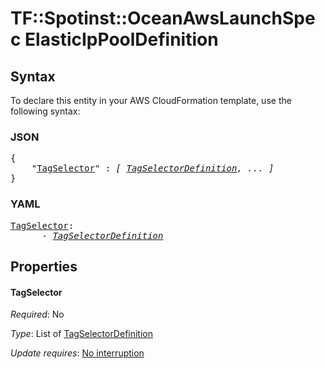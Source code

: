 # TF::Spotinst::OceanAwsLaunchSpec ElasticIpPoolDefinition

## Syntax

To declare this entity in your AWS CloudFormation template, use the following syntax:

### JSON

<pre>
{
    "<a href="#tagselector" title="TagSelector">TagSelector</a>" : <i>[ <a href="tagselectordefinition.md">TagSelectorDefinition</a>, ... ]</i>
}
</pre>

### YAML

<pre>
<a href="#tagselector" title="TagSelector">TagSelector</a>: <i>
      - <a href="tagselectordefinition.md">TagSelectorDefinition</a></i>
</pre>

## Properties

#### TagSelector

_Required_: No

_Type_: List of <a href="tagselectordefinition.md">TagSelectorDefinition</a>

_Update requires_: [No interruption](https://docs.aws.amazon.com/AWSCloudFormation/latest/UserGuide/using-cfn-updating-stacks-update-behaviors.html#update-no-interrupt)

